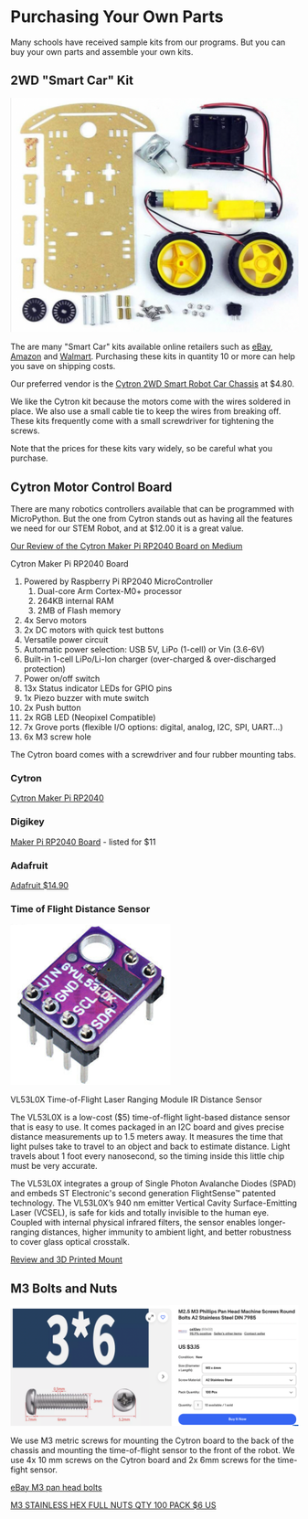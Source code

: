 # Purchasing Your Own Parts

Many schools have received sample kits from our programs.
But you can buy your own parts and assemble your own kits.

## 2WD "Smart Car" Kit

![](../img/smartcar-parts.png)

The are many "Smart Car" kits available online retailers such as [eBay](https://www.ebay.com/sch/i.html?_from=R40&_nkw=2WD+robot+smart+car+chasis), [Amazon](https://www.amazon.com/s?k=2WD+Smart+car+robot+chassis) and [Walmart](https://www.walmart.com/search?q=2WD+Smart+Car+Robot+Chassis).
Purchasing these kits in quantity 10 or more can help you save on shipping costs.

Our preferred vendor is the [Cytron 2WD Smart Robot Car Chassis](https://www.cytron.io/p-2wd-smart-robot-car-chassis) at $4.80.

We like the Cytron kit because the motors come with the wires soldered in place.  We also use a small cable tie to keep the wires from breaking off.  These kits frequently come with a small
screwdriver for tightening the screws.

Note that the prices for these kits vary widely, so be careful what you purchase.

## Cytron Motor Control Board

There are many robotics controllers available that can be programmed with MicroPython.
But the one from Cytron stands out as having all the features we need for our
STEM Robot, and at $12.00 it is a great value.

[Our Review of the Cytron Maker Pi RP2040 Board on Medium](https://dmccreary.medium.com/the-cytron-maker-pi-rp2040-robotics-board-b1dc7f0eab34)

Cytron Maker Pi RP2040 Board

1. Powered by Raspberry Pi RP2040 MicroController
    1. Dual-core Arm Cortex-M0+ processor
    1. 264KB internal RAM
    1. 2MB of Flash memory
2. 4x Servo motors
3. 2x DC motors with quick test buttons
4. Versatile power circuit
5. Automatic power selection: USB 5V, LiPo (1-cell) or Vin (3.6-6V)
6. Built-in 1-cell LiPo/Li-Ion charger (over-charged & over-discharged protection)
7. Power on/off switch
8. 13x Status indicator LEDs for GPIO pins
9. 1x Piezo buzzer with mute switch
10. 2x Push button
11. 2x RGB LED (Neopixel Compatible)
12. 7x Grove ports (flexible I/O options: digital, analog, I2C, SPI, UART...)
13. 6x M3 screw hole

The Cytron board comes with a screwdriver and four rubber mounting tabs.

### Cytron
[Cytron Maker Pi RP2040](https://www.cytron.io/p-maker-pi-rp2040-simplifying-robotics-with-raspberry-pi-rp2040)

### Digikey

[Maker Pi RP2040 Board](https://www.digikey.com/en/products/detail/cytron-technologies-sdn-bhd/MAKER-PI-RP2040/14557836) - listed for $11

### Adafruit

[Adafruit $14.90](https://www.adafruit.com/product/5129)

### Time of Flight Distance Sensor

![](../img/VL53L0X_GY-530.png)

VL53L0X Time-of-Flight Laser Ranging Module IR Distance Sensor

The VL53L0X is a low-cost ($5) time-of-flight light-based distance sensor that is easy to use. It comes packaged in an I2C board and gives precise distance measurements up to 1.5 meters away. It measures the time that light pulses take to travel to an object and back to estimate distance. Light travels about 1 foot every nanosecond, so the timing inside this little chip must be very accurate.

The VL53L0X integrates a group of Single Photon Avalanche Diodes (SPAD) and embeds ST Electronic's second generation FlightSense™ patented technology. The VL53L0X’s 940 nm emitter Vertical Cavity Surface-Emitting Laser (VCSEL), is safe for kids and totally invisible to the human eye. Coupled with internal physical infrared filters, the sensor enables longer-ranging distances, higher immunity to ambient light, and better robustness to cover glass optical crosstalk.

[Review and 3D Printed Mount](https://dmccreary.medium.com/a-3d-printed-mount-for-time-of-flight-distance-sensor-8acea5480709)

## M3 Bolts and Nuts

![](../img/M3x6-bolts.png)

We use M3 metric screws for mounting the Cytron board to the back of the chassis and
mounting the time-of-flight sensor to the front of the robot.  We use 4x 10 mm screws
on the Cytron board and 2x 6mm screws for the time-fight sensor.

[eBay M3 pan head bolts](https://www.ebay.com/sch/i.html?_from=R40&_nkw=M3+Phillips+Pan+%2F+Round+Head+Machine+Screw+Bolts&Head%2520Style=Pan%2520Head&Screw%2520Size=%25233&rt=nc&Material=Stainless%2520Steel&_dcat=26217)

[M3 STAINLESS HEX FULL NUTS QTY 100 PACK $6 US](https://www.ebay.com/itm/220532417069)